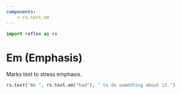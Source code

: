 ```yaml
---
components:
    - rx.text.em
---
```


```python exec
import reflex as rx
```

# Em (Emphasis)

Marks text to stress emphasis.

```python demo
rx.text("We ", rx.text.em("had"), " to do something about it.")
```
